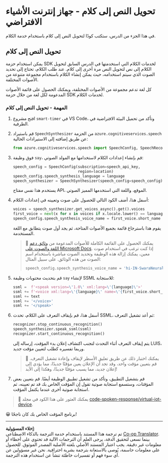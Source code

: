 <!--
CO_OP_TRANSLATOR_METADATA:
{
  "original_hash": "7966848a1f870e4c42edb4db67b13c57",
  "translation_date": "2025-08-27T00:17:22+00:00",
  "source_file": "6-consumer/lessons/3-spoken-feedback/virtual-device-text-to-speech.md",
  "language_code": "ar"
}
-->
# تحويل النص إلى كلام - جهاز إنترنت الأشياء الافتراضي

في هذا الجزء من الدرس، ستكتب كودًا لتحويل النص إلى كلام باستخدام خدمة الكلام.

## تحويل النص إلى كلام

يمكن استخدام حزمة SDK لخدمات الكلام التي استخدمتها في الدرس السابق لتحويل الكلام إلى نص لتحويل النص مرة أخرى إلى كلام. عند طلب الكلام، تحتاج إلى تحديد الصوت الذي سيتم استخدامه، حيث يمكن إنشاء الكلام باستخدام مجموعة متنوعة من الأصوات المختلفة.

كل لغة تدعم مجموعة من الأصوات المختلفة، ويمكنك الحصول على قائمة الأصوات المدعومة لكل لغة من خلال حزمة SDK لخدمات الكلام.

### المهمة - تحويل النص إلى كلام

1. افتح مشروع `smart-timer` في VS Code، وتأكد من تحميل البيئة الافتراضية في الطرفية.

1. قم باستيراد `SpeechSynthesizer` من الحزمة `azure.cognitiveservices.speech` عن طريق إضافته إلى الاستيرادات الحالية:

    ```python
    from azure.cognitiveservices.speech import SpeechConfig, SpeechRecognizer, SpeechSynthesizer
    ```

1. فوق وظيفة `say`، قم بإنشاء إعدادات الكلام لاستخدامها مع المولد الصوتي:

    ```python
    speech_config = SpeechConfig(subscription=speech_api_key,
                                 region=location)
    speech_config.speech_synthesis_language = language
    speech_synthesizer = SpeechSynthesizer(speech_config=speech_config)
    ```

    يستخدم هذا نفس مفتاح API، الموقع، واللغة التي استخدمها المميز الصوتي.

1. أسفل هذا، أضف الكود التالي للحصول على صوت وتعيينه في إعدادات الكلام:

    ```python
    voices = speech_synthesizer.get_voices_async().get().voices
    first_voice = next(x for x in voices if x.locale.lower() == language.lower())
    speech_config.speech_synthesis_voice_name = first_voice.short_name
    ```

    يقوم هذا باسترجاع قائمة بجميع الأصوات المتاحة، ثم يجد أول صوت يتطابق مع اللغة المستخدمة.

    > 💁 يمكنك الحصول على القائمة الكاملة للأصوات المدعومة من [وثائق دعم اللغة والصوت على Microsoft Docs](https://docs.microsoft.com/azure/cognitive-services/speech-service/language-support?WT.mc_id=academic-17441-jabenn#text-to-speech). إذا كنت ترغب في استخدام صوت معين، يمكنك إزالة هذه الوظيفة وتحديد الصوت مباشرة باستخدام اسم الصوت من هذه الوثائق. على سبيل المثال:
    >
    > ```python
    > speech_config.speech_synthesis_voice_name = 'hi-IN-SwaraNeural'
    > ```

1. قم بتحديث محتويات وظيفة `say` لإنشاء SSML للاستجابة:

    ```python
    ssml =  f'<speak version=\'1.0\' xml:lang=\'{language}\'>'
    ssml += f'<voice xml:lang=\'{language}\' name=\'{first_voice.short_name}\'>'
    ssml += text
    ssml += '</voice>'
    ssml += '</speak>'
    ```

1. أسفل هذا، قم بإيقاف التعرف على الكلام، تحدث SSML، ثم أعد تشغيل التعرف:

    ```python
    recognizer.stop_continuous_recognition()
    speech_synthesizer.speak_ssml(ssml)
    recognizer.start_continuous_recognition()
    ```

    يتم إيقاف التعرف أثناء التحدث لتجنب اكتشاف إعلان بدء المؤقت، إرساله إلى LUIS، وربما تفسيره كطلب لتعيين مؤقت جديد.

    > 💁 يمكنك اختبار ذلك عن طريق تعليق الأسطر لإيقاف وإعادة تشغيل التعرف. قم بتعيين مؤقت واحد، وقد تجد أن الإعلان يعين مؤقتًا جديدًا، مما يؤدي إلى إعلان جديد، مما يسبب مؤقتًا جديدًا، وهكذا إلى الأبد!

1. قم بتشغيل التطبيق، وتأكد من تشغيل تطبيق الوظيفة أيضًا. قم بتعيين بعض المؤقتات، وستسمع استجابة صوتية تقول إن المؤقت الخاص بك قد تم تعيينه، ثم استجابة صوتية أخرى عندما يكتمل المؤقت.

> 💁 يمكنك العثور على هذا الكود في مجلد [code-spoken-response/virtual-iot-device](../../../../../6-consumer/lessons/3-spoken-feedback/code-spoken-response/virtual-iot-device).

😀 برنامج المؤقت الخاص بك كان ناجحًا!

---

**إخلاء المسؤولية**:  
تم ترجمة هذا المستند باستخدام خدمة الترجمة بالذكاء الاصطناعي [Co-op Translator](https://github.com/Azure/co-op-translator). بينما نسعى لتحقيق الدقة، يرجى العلم أن الترجمات الآلية قد تحتوي على أخطاء أو معلومات غير دقيقة. يجب اعتبار المستند الأصلي بلغته الأصلية المصدر الموثوق. للحصول على معلومات حاسمة، يُوصى بالاستعانة بترجمة بشرية احترافية. نحن غير مسؤولين عن أي سوء فهم أو تفسيرات خاطئة تنشأ عن استخدام هذه الترجمة.